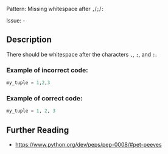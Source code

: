 Pattern: Missing whitespace after `,`/`;`/`:`

Issue: -

## Description

There should be whitespace after the characters `,`, `;`, and `:`.

### Example of **incorrect** code:

```python
my_tuple = 1,2,3
```

### Example of **correct** code:

```python
my_tuple = 1, 2, 3
```

## Further Reading

* https://www.python.org/dev/peps/pep-0008/#pet-peeves